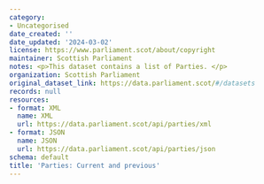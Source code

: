 ```yaml
---
category:
- Uncategorised
date_created: ''
date_updated: '2024-03-02'
license: https://www.parliament.scot/about/copyright
maintainer: Scottish Parliament
notes: <p>This dataset contains a list of Parties. </p>
organization: Scottish Parliament
original_dataset_link: https://data.parliament.scot/#/datasets
records: null
resources:
- format: XML
  name: XML
  url: https://data.parliament.scot/api/parties/xml
- format: JSON
  name: JSON
  url: https://data.parliament.scot/api/parties/json
schema: default
title: 'Parties: Current and previous'
---
```

